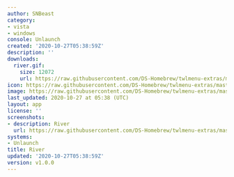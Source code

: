 ```yaml
---
author: SNBeast
category:
- vista
- windows
console: Unlaunch
created: '2020-10-27T05:38:59Z'
description: ''
downloads:
  river.gif:
    size: 12072
    url: https://raw.githubusercontent.com/DS-Homebrew/twlmenu-extras/master/_nds/TWiLightMenu/unlaunch/backgrounds/river.gif
icon: https://raw.githubusercontent.com/DS-Homebrew/twlmenu-extras/master/_nds/TWiLightMenu/unlaunch/backgrounds/river.gif
image: https://raw.githubusercontent.com/DS-Homebrew/twlmenu-extras/master/_nds/TWiLightMenu/unlaunch/backgrounds/river.gif
last_updated: 2020-10-27 at 05:38 (UTC)
layout: app
license: ''
screenshots:
- description: River
  url: https://raw.githubusercontent.com/DS-Homebrew/twlmenu-extras/master/_nds/TWiLightMenu/unlaunch/backgrounds/river.gif
systems:
- Unlaunch
title: River
updated: '2020-10-27T05:38:59Z'
version: v1.0.0
---
```

